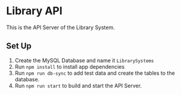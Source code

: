 # Library API
This is the API Server of the Library System.



## Set Up
1. Create the MySQL Database and name it `LibrarySystems`
2. Run `npm install` to install app dependencies
3. Run `npm run db-sync` to add test data and create the tables to the database.
4. Run `npm run start` to build and start the API Server.